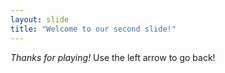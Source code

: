 ```yaml
---
layout: slide
title: "Welcome to our second slide!"
---
```

*Thanks for playing!*
Use the left arrow to go back!